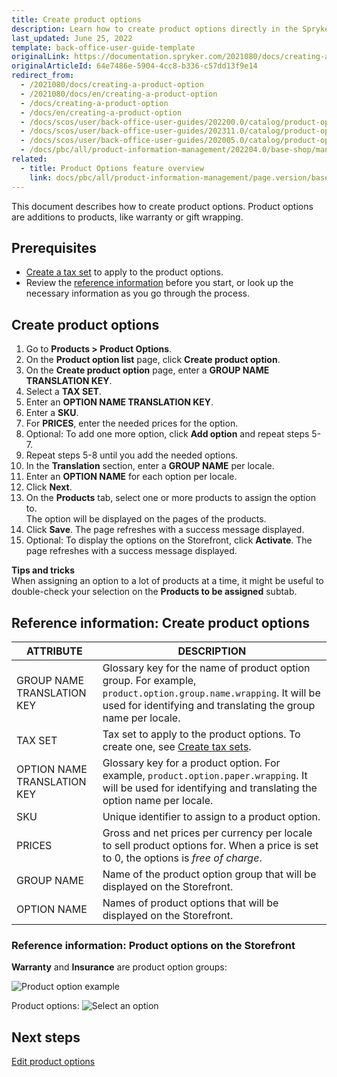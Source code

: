 ```yaml
---
title: Create product options
description: Learn how to create product options directly in the Spryker Cloud Commerce OS Back Office.
last_updated: June 25, 2022
template: back-office-user-guide-template
originalLink: https://documentation.spryker.com/2021080/docs/creating-a-product-option
originalArticleId: 64e7486e-5904-4cc8-b336-c57dd13f9e14
redirect_from:
  - /2021080/docs/creating-a-product-option
  - /2021080/docs/en/creating-a-product-option
  - /docs/creating-a-product-option
  - /docs/en/creating-a-product-option
  - /docs/scos/user/back-office-user-guides/202200.0/catalog/product-options/creating-product-options.html
  - /docs/scos/user/back-office-user-guides/202311.0/catalog/product-options/creating-product-options.html  
  - /docs/scos/user/back-office-user-guides/202005.0/catalog/product-options/create-product-options.html
  - /docs/pbc/all/product-information-management/202204.0/base-shop/manage-in-the-back-office/product-options/create-product-options.html
related:
  - title: Product Options feature overview
    link: docs/pbc/all/product-information-management/page.version/base-shop/feature-overviews/product-options-feature-overview.html
---
```


This document describes how to create product options. Product options are additions to products, like warranty or gift wrapping.

## Prerequisites

* [Create a tax set](/docs/pbc/all/tax-management/{{site.version}}/base-shop/manage-in-the-back-office/create-tax-sets.html) to apply to the product options.
* Review the [reference information](#reference-information-create-product-options) before you start, or look up the necessary information as you go through the process.

## Create product options

1. Go to **Products&nbsp;<span aria-label="and then">></span> Product Options**.
2. On the **Product option list** page, click **Create product option**.
3. On the **Create product option** page, enter a **GROUP NAME TRANSLATION KEY**.
4. Select a **TAX SET**.
5. Enter an **OPTION NAME TRANSLATION KEY**.
6. Enter a **SKU**.
7. For **PRICES**, enter the needed prices for the option.
8. Optional: To add one more option, click **Add option** and repeat steps 5-7.
9. Repeat steps 5-8 until you add the needed options.
10. In the **Translation** section, enter a **GROUP NAME** per locale.
11. Enter an **OPTION NAME** for each option per locale.
12. Click **Next**.
13. On the **Products** tab, select one or more products to assign the option to.     
    The option will be displayed on the pages of the products.
14. Click **Save**.
    The page refreshes with a success message displayed.
15. Optional: To display the options on the Storefront, click **Activate**.
    The page refreshes with a success message displayed.


**Tips and tricks**
<br>When assigning an option to a lot of products at a time, it might be useful to double-check your selection on the  **Products to be assigned** subtab.



## Reference information: Create product options


| ATTRIBUTE | DESCRIPTION |
| --- | --- |
| GROUP NAME TRANSLATION KEY | Glossary key for the name of product option group. For example, `product.option.group.name.wrapping`. It will be used for identifying and translating the group name per locale. |
| TAX SET | Tax set to apply to the product options. To create one, see [Create tax sets](/docs/pbc/all/tax-management/{{site.version}}/base-shop/manage-in-the-back-office/create-tax-sets.html). |
| OPTION NAME TRANSLATION KEY | Glossary key for a product option. For example, `product.option.paper.wrapping`. It will be used for identifying and translating the option name per locale. |
| SKU | Unique identifier to assign to a product option. |
| PRICES | Gross and net prices per currency per locale to sell product options for. When a price is set to 0, the options is *free of charge*.  |
| GROUP NAME | Name of the product option group that will be displayed on the Storefront. |
| OPTION NAME | Names of product options that will be displayed on the Storefront. |


### Reference information: Product options on the Storefront

**Warranty** and **Insurance** are product option groups:

![Product option example](https://spryker.s3.eu-central-1.amazonaws.com/docs/User+Guides/Back+Office+User+Guides/Products/Products/Product+Options/Product+Options%3A+Reference+Information/product-option-example.png)

Product options:
![Select an option](https://spryker.s3.eu-central-1.amazonaws.com/docs/User+Guides/Back+Office+User+Guides/Products/Products/Product+Options/Product+Options%3A+Reference+Information/select-option-drop-down.png)

## Next steps

[Edit product options](/docs/pbc/all/product-information-management/{{page.version}}/base-shop/manage-in-the-back-office/product-options/edit-product-options.html)
